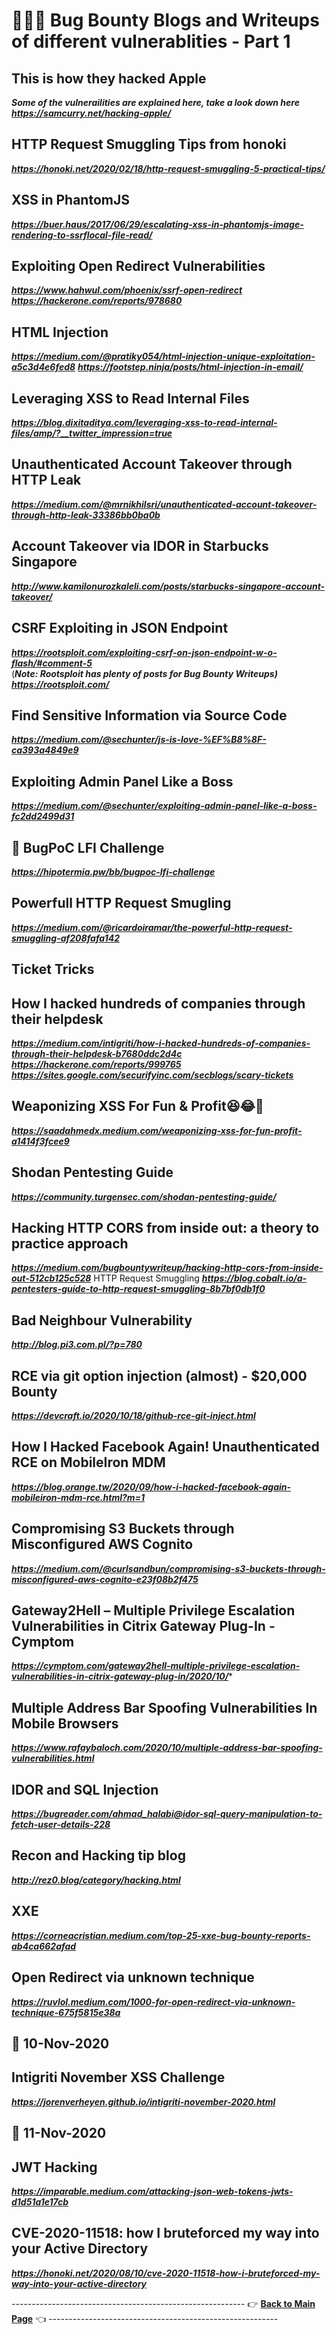 # 👨🏻‍💻 Bug Bounty Blogs and Writeups of different vulnerablities - Part 1
## This is how they hacked Apple
***Some of the vulnerailities are explained here, take a look down here***
***https://samcurry.net/hacking-apple/***
## HTTP Request Smuggling Tips from honoki
***https://honoki.net/2020/02/18/http-request-smuggling-5-practical-tips/***
## XSS in PhantomJS
***https://buer.haus/2017/06/29/escalating-xss-in-phantomjs-image-rendering-to-ssrflocal-file-read/***
## Exploiting Open Redirect Vulnerabilities
***https://www.hahwul.com/phoenix/ssrf-open-redirect***     
***https://hackerone.com/reports/978680***
## HTML Injection
***https://medium.com/@pratiky054/html-injection-unique-exploitation-a5c3d4e6fed8***
***https://footstep.ninja/posts/html-injection-in-email/***
## Leveraging XSS to Read Internal Files
***https://blog.dixitaditya.com/leveraging-xss-to-read-internal-files/amp/?__twitter_impression=true***
## Unauthenticated Account Takeover through HTTP Leak
***https://medium.com/@mrnikhilsri/unauthenticated-account-takeover-through-http-leak-33386bb0ba0b***
## Account Takeover via IDOR in Starbucks Singapore
***http://www.kamilonurozkaleli.com/posts/starbucks-singapore-account-takeover/***
## CSRF Exploiting in JSON Endpoint
***https://rootsploit.com/exploiting-csrf-on-json-endpoint-w-o-flash/#comment-5***      
(***Note: Rootsploit has plenty of posts for Bug Bounty Writeups)***      
***https://rootsploit.com/*** 
## Find Sensitive Information via Source Code
***https://medium.com/@sechunter/js-is-love-%EF%B8%8F-ca393a4849e9***
## Exploiting Admin Panel Like a Boss
***https://medium.com/@sechunter/exploiting-admin-panel-like-a-boss-fc2dd2499d31***
## 🐞 BugPoC LFI Challenge
***https://hipotermia.pw/bb/bugpoc-lfi-challenge***
## Powerfull HTTP Request Smugling
***https://medium.com/@ricardoiramar/the-powerful-http-request-smuggling-af208fafa142***
## Ticket Tricks
## How I hacked hundreds of companies through their helpdesk
***https://medium.com/intigriti/how-i-hacked-hundreds-of-companies-through-their-helpdesk-b7680ddc2d4c***
***https://hackerone.com/reports/999765***
***https://sites.google.com/securifyinc.com/secblogs/scary-tickets***
## Weaponizing XSS For Fun & Profit😆😂🤣
***https://saadahmedx.medium.com/weaponizing-xss-for-fun-profit-a1414f3fcee9***
## Shodan Pentesting Guide
***https://community.turgensec.com/shodan-pentesting-guide/***
## Hacking HTTP CORS from inside out: a theory to practice approach
***https://medium.com/bugbountywriteup/hacking-http-cors-from-inside-out-512cb125c528***
HTTP Request Smuggling
***https://blog.cobalt.io/a-pentesters-guide-to-http-request-smuggling-8b7bf0db1f0***
## Bad Neighbour Vulnerability
***http://blog.pi3.com.pl/?p=780***
## RCE via git option injection (almost) - $20,000 Bounty
***https://devcraft.io/2020/10/18/github-rce-git-inject.html***
## How I Hacked Facebook Again! Unauthenticated RCE on MobileIron MDM
***https://blog.orange.tw/2020/09/how-i-hacked-facebook-again-mobileiron-mdm-rce.html?m=1***
## Compromising S3 Buckets through Misconfigured AWS Cognito
***https://medium.com/@curlsandbun/compromising-s3-buckets-through-misconfigured-aws-cognito-e23f08b2f475***
## Gateway2Hell – Multiple Privilege Escalation Vulnerabilities in Citrix Gateway Plug-In - Cymptom
***https://cymptom.com/gateway2hell-multiple-privilege-escalation-vulnerabilities-in-citrix-gateway-plug-in/2020/10/****
## Multiple Address Bar Spoofing Vulnerabilities In Mobile Browsers
***https://www.rafaybaloch.com/2020/10/multiple-address-bar-spoofing-vulnerabilities.html***
## IDOR and SQL Injection
***https://bugreader.com/ahmad_halabi@idor-sql-query-manipulation-to-fetch-user-details-228***
## Recon and Hacking tip blog
***http://rez0.blog/category/hacking.html***
## XXE
***https://corneacristian.medium.com/top-25-xxe-bug-bounty-reports-ab4ca662afad***
## Open Redirect via unknown technique
***https://ruvlol.medium.com/1000-for-open-redirect-via-unknown-technique-675f5815e38a***

## 📅 10-Nov-2020
## Intigriti November XSS Challenge
***https://jorenverheyen.github.io/intigriti-november-2020.html***

## 📅 11-Nov-2020
## JWT Hacking
***https://imparable.medium.com/attacking-json-web-tokens-jwts-d1d51a1e17cb***
## CVE-2020-11518: how I bruteforced my way into your Active Directory
***https://honoki.net/2020/08/10/cve-2020-11518-how-i-bruteforced-my-way-into-your-active-directory***


---------------------------------------------------------- 👉 **[Back to Main Page](https://github.com/thevillagehacker/Bug-Hunting)** 👈 ---------------------------------------------------------
